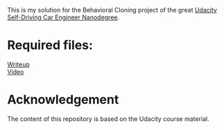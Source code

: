 This is my solution for the Behavioral Cloning project of the great [Udacity Self-Driving Car Engineer Nanodegree](https://www.udacity.com/course/self-driving-car-engineer-nanodegree--nd013).

# Required files:
[Writeup](writeup.md)<BR>
[Video](vidoe.mp4)

# Acknowledgement
The content of this repository is based on the Udacity course material.
